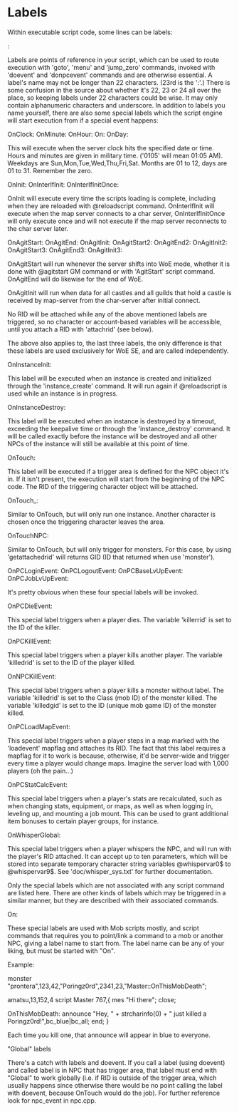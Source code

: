 
# Labels

Within executable script code, some lines can be labels:

<label name>:

Labels are points of reference in your script, which can be used to route
execution with 'goto', 'menu' and 'jump_zero' commands, invoked with 'doevent'
and 'donpcevent' commands and are otherwise essential. A label's name may not be
longer than 22 characters. (23rd is the ':'.) There is some confusion in the
source about whether it's 22, 23 or 24 all over the place, so keeping labels
under 22 characters could be wise. It may only contain alphanumeric characters
and underscore. In addition to labels you name yourself, there are also some
special labels which the script engine will start execution from if a special
event happens:

OnClock<hour><minute>:
OnMinute<minute>:
OnHour<hour>:
On<weekday><hour><minute>:
OnDay<month><day>:

This will execute when the server clock hits the specified date or time. Hours
and minutes are given in military time. ('0105' will mean 01:05 AM). Weekdays
are Sun,Mon,Tue,Wed,Thu,Fri,Sat. Months are 01 to 12, days are 01 to 31.
Remember the zero.

OnInit:
OnInterIfInit:
OnInterIfInitOnce:

OnInit will execute every time the scripts loading is complete, including when
they are reloaded with @reloadscript command. OnInterIfInit will execute when
the map server connects to a char server, OnInterIfInitOnce will only execute
once and will not execute if the map server reconnects to the char server later.

OnAgitStart:
OnAgitEnd:
OnAgitInit:
OnAgitStart2:
OnAgitEnd2:
OnAgitInit2:
OnAgitStart3:
OnAgitEnd3:
OnAgitInit3:

OnAgitStart will run whenever the server shifts into WoE mode, whether it is
done with @agitstart GM command or with 'AgitStart' script command. OnAgitEnd
will do likewise for the end of WoE.

OnAgitInit will run when data for all castles and all guilds that hold a castle
is received by map-server from the char-server after initial connect.

No RID will be attached while any of the above mentioned labels are triggered, so
no character or account-based variables will be accessible, until you attach a
RID with 'attachrid' (see below).

The above also applies to, the last three labels, the only difference is that
these labels are used exclusively for WoE SE, and are called independently.

OnInstanceInit:

This label will be executed when an instance is created and initialized through
the 'instance_create' command. It will run again if @reloadscript is used while
an instance is in progress.

OnInstanceDestroy:

This label will be executed when an instance is destroyed by a timeout, exceeding
the keepalive time or through the 'instance_destroy' command. It will be called
exactly before the instance will be destroyed and all other NPCs of the instance
will still be available at this point of time.

OnTouch:

This label will be executed if a trigger area is defined for the NPC object it's
in. If it isn't present, the execution will start from the beginning of the NPC
code. The RID of the triggering character object will be attached.

OnTouch_:

Similar to OnTouch, but will only run one instance. Another character is
chosen once the triggering character leaves the area.

OnTouchNPC:

Similar to OnTouch, but will only trigger for monsters. For this case, by using
'getattachedrid' will returns GID (ID that returned when use 'monster').

OnPCLoginEvent:
OnPCLogoutEvent:
OnPCBaseLvUpEvent:
OnPCJobLvUpEvent:

It's pretty obvious when these four special labels will be invoked.

OnPCDieEvent:

This special label triggers when a player dies. The variable 'killerrid' is
set to the ID of the killer.

OnPCKillEvent:

This special label triggers when a player kills another player. The variable
'killedrid' is set to the ID of the player killed.

OnNPCKillEvent:

This special label triggers when a player kills a monster without label.
The variable 'killedrid' is set to the Class (mob ID) of the monster killed.
The variable 'killedgid' is set to the ID (unique mob game ID) of the monster killed.

OnPCLoadMapEvent:

This special label triggers when a player steps in a map marked with the
'loadevent' mapflag and attaches its RID. The fact that this label requires a
mapflag for it to work is because, otherwise, it'd be server-wide and trigger
every time a player would change maps. Imagine the server load with 1,000 players
(oh the pain...)

OnPCStatCalcEvent:

This special label triggers when a player's stats are recalculated, such as when
changing stats, equipment, or maps, as well as when logging in, leveling up, and
mounting a job mount. This can be used to grant additional item bonuses to certain
player groups, for instance.

OnWhisperGlobal:

This special label triggers when a player whispers the NPC, and will run with the
player's RID attached. It can accept up to ten parameters, which will be stored
into separate temporary character string variables @whispervar0$ to @whispervar9$.
See 'doc/whisper_sys.txt' for further documentation.

Only the special labels which are not associated with any script command are
listed here. There are other kinds of labels which may be triggered in a similar
manner, but they are described with their associated commands.

On<label name>:

These special labels are used with Mob scripts mostly, and script commands
that requires you to point/link a command to a mob or another NPC, giving a label
name to start from. The label name can be any of your liking, but must be
started with "On".

Example:

monster "prontera",123,42,"Poringz0rd",2341,23,"Master::OnThisMobDeath";

amatsu,13,152,4	script	Master	767,{
	mes "Hi there";
	close;

OnThisMobDeath:
	announce "Hey, " + strcharinfo(0) + " just killed a Poringz0rd!",bc_blue|bc_all;
	end;
}

Each time you kill one, that announce will appear in blue to everyone.

"Global" labels

There's a catch with labels and doevent. If you call a label (using doevent)
and called label is in NPC that has trigger area, that label must end with
"Global" to work globally (i.e. if RID is outside of the trigger area, which
usually happens since otherwise there would be no point calling the label with
doevent, because OnTouch would do the job). For further reference look for
npc_event in npc.cpp.
